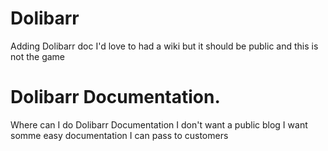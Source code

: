 # Dolibarr
Adding Dolibarr doc
I'd love to had a wiki but it should be public and this is not the game

# Dolibarr Documentation.
Where can I do Dolibarr Documentation I don't want a public blog I want somme easy documentation I can pass to customers 
